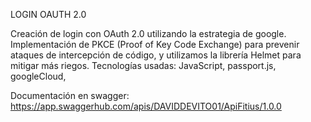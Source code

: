 LOGIN OAUTH 2.0

Creación de login con OAuth 2.0 utilizando la estrategia de google.
Implementación de PKCE (Proof of Key Code Exchange) para prevenir ataques de intercepción de código, y utilizamos la librería Helmet para mitigar más riegos.
Tecnologías usadas: JavaScript, passport.js, googleCloud,

Documentación en swagger: https://app.swaggerhub.com/apis/DAVIDDEVITO01/ApiFitius/1.0.0
